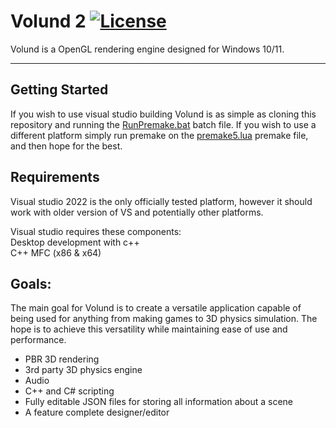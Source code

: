 # Volund 2 [![License](https://img.shields.io/badge/licence-MIT-green)](https://github.com/Kaj9296/Volund-2/LICENCE)


Volund is a OpenGL rendering engine designed for Windows 10/11.

***

## Getting Started

If you wish to use visual studio building Volund is as simple as cloning this repository and running the [RunPremake.bat](https://github.com/Kaj9296/Volund-2/blob/main/RunPremake.bat) batch file. If you wish to use a different platform simply run premake on the [premake5.lua](https://github.com/Kaj9296/Volund-2/blob/main/premake5.lua) premake file, and then hope for the best.

## Requirements

Visual studio 2022 is the only officially tested platform, however it should work with older version of VS and potentially other platforms.

Visual studio requires these components:  
Desktop development with c++  
C++ MFC (x86 & x64)  

## Goals:

The main goal for Volund is to create a versatile application capable of being used for anything from making games to 3D physics simulation. The hope is to achieve this versatility while maintaining ease of use and performance.

- PBR 3D rendering
- 3rd party 3D physics engine
- Audio 
- C++ and C# scripting
- Fully editable JSON files for storing all information about a scene
- A feature complete designer/editor
